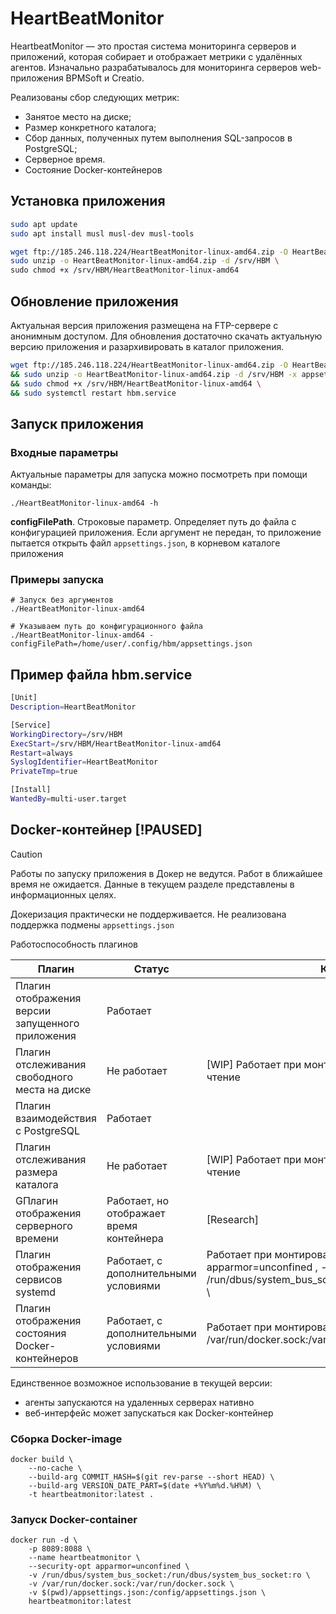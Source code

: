 # HeartBeatMonitor

HeartbeatMonitor — это простая система мониторинга серверов и приложений, которая собирает и отображает метрики с удалённых агентов.
Изначально разрабатывалось для мониторинга серверов web-приложения BPMSoft и Creatio.

Реализованы сбор следующих метрик:

- Занятое место на диске;
- Размер конкретного каталога;
- Сбор данных, полученных путем выполнения SQL-запросов в PostgreSQL;
- Серверное время.
- Состояние Docker-контейнеров 

## Установка приложения

``` bash
sudo apt update
sudo apt install musl musl-dev musl-tools

wget ftp://185.246.118.224/HeartBeatMonitor-linux-amd64.zip -O HeartBeatMonitor-linux-amd64.zip
sudo unzip -o HeartBeatMonitor-linux-amd64.zip -d /srv/HBM \
sudo chmod +x /srv/HBM/HeartBeatMonitor-linux-amd64
```

## Обновление приложения

Актуальная версия приложения размещена на FTP-сервере с анонимным доступом.
Для обновления достаточно скачать актуальную версию приложения и разархивировать в каталог приложения.

``` bash
wget ftp://185.246.118.224/HeartBeatMonitor-linux-amd64.zip -O HeartBeatMonitor-linux-amd64.zip \
&& sudo unzip -o HeartBeatMonitor-linux-amd64.zip -d /srv/HBM -x appsettings.json \
&& sudo chmod +x /srv/HBM/HeartBeatMonitor-linux-amd64 \
&& sudo systemctl restart hbm.service
```

## Запуск приложения

### Входные параметры

Актуальные параметры для запуска можно посмотреть при помощи команды:

``` shell
./HeartBeatMonitor-linux-amd64 -h
```

**configFilePath**. Строковые параметр. Определяет путь до файла с конфигурацией приложения.
    Если аргумент не передан, то приложение пытается открыть файл `appsettings.json`, в корневом каталоге приложения

### Примеры запуска

``` shell 
# Запуск без аргументов
./HeartBeatMonitor-linux-amd64

# Указываем путь до конфигурационного файла
./HeartBeatMonitor-linux-amd64 -configFilePath=/home/user/.config/hbm/appsettings.json
```


## Пример файла hbm.service

``` bash
[Unit]
Description=HeartBeatMonitor

[Service]
WorkingDirectory=/srv/HBM
ExecStart=/srv/HBM/HeartBeatMonitor-linux-amd64
Restart=always
SyslogIdentifier=HeartBeatMonitor
PrivateTmp=true

[Install]
WantedBy=multi-user.target
```


## Docker-контейнер [!PAUSED]

> [!CAUTION]
> Работы по запуску приложения в Докер не ведутся. 
> Работ в ближайшее время не ожидается. 
> Данные в текущем разделе представлены в информационных целях.

Докеризация практически не поддерживается.
Не реализована поддержка подмены `appsettings.json`

Работоспособность плагинов



| Плагин                                           | Статус                                   | Комментарий                                                                                                                                   |
| ------------------------------------------------ | ---------------------------------------- | --------------------------------------------------------------------------------------------------------------------------------------------- |
| Плагин отображения версии запущенного приложения | Работает                                 |                                                                                                                                               |
| Плагин отслеживания свободного места на диске    | Не работает                              | [WIP] Работает при монтировании корневого каталога на чтение                                                                                  |
| Плагин взаимодействия с PostgreSQL               | Работает                                 |                                                                                                                                               |
| Плагин отслеживания размера каталога             | Не работает                              | [WIP] Работает при монтировании корневого каталога на чтение                                                                                  |
| GПлагин отображения серверного времени            | Работает, но отображает время контейнера | [Research]                                                                                                                                    |
| Плагин отображения сервисов systemd              | Работает, с дополнительными условиями    | Работает при монтировании D-Bus-сокета  --security-opt apparmor=unconfined \, -v /run/dbus/system_bus_socket:/run/dbus/system_bus_socket:ro \ |
| Плагин отображения состояния Docker-контейнеров  | Работает, с дополнительными условиями    | Работает при монтировании Docker-сокет  -v /var/run/docker.sock:/var/run/docker.sock \                                                        |


Единственное возможное использование в текущей версии: 
- агенты запускаются на удаленных серверах нативно
- веб-интерфейс может запускаться как Docker-контейнер

### Сборка Docker-image

``` shell
docker build \
    --no-cache \
    --build-arg COMMIT_HASH=$(git rev-parse --short HEAD) \
    --build-arg VERSION_DATE_PART=$(date +%Y%m%d.%H%M) \
    -t heartbeatmonitor:latest .
```

### Запуск Docker-container

``` shell
docker run -d \
    -p 8089:8088 \
    --name heartbeatmonitor \
    --security-opt apparmor=unconfined \
    -v /run/dbus/system_bus_socket:/run/dbus/system_bus_socket:ro \
    -v /var/run/docker.sock:/var/run/docker.sock \
    -v $(pwd)/appsettings.json:/config/appsettings.json \
    heartbeatmonitor:latest
```
